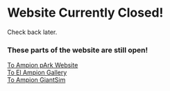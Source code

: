 # Website Currently Closed!

Check back later.

### These parts of the website are still open!
[To Ampion pArk Website](/park)<br>
[To El Ampion Gallery](/gallery)<br>
[To Ampion GiantSim](/gs)<br>
